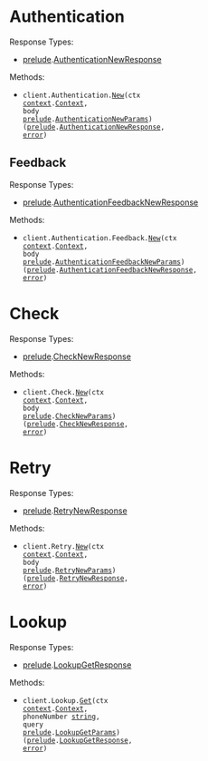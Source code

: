 # Authentication

Response Types:

- <a href="https://pkg.go.dev/github.com/stainless-sdks/prelude-go">prelude</a>.<a href="https://pkg.go.dev/github.com/stainless-sdks/prelude-go#AuthenticationNewResponse">AuthenticationNewResponse</a>

Methods:

- <code title="post /authentication">client.Authentication.<a href="https://pkg.go.dev/github.com/stainless-sdks/prelude-go#AuthenticationService.New">New</a>(ctx <a href="https://pkg.go.dev/context">context</a>.<a href="https://pkg.go.dev/context#Context">Context</a>, body <a href="https://pkg.go.dev/github.com/stainless-sdks/prelude-go">prelude</a>.<a href="https://pkg.go.dev/github.com/stainless-sdks/prelude-go#AuthenticationNewParams">AuthenticationNewParams</a>) (<a href="https://pkg.go.dev/github.com/stainless-sdks/prelude-go">prelude</a>.<a href="https://pkg.go.dev/github.com/stainless-sdks/prelude-go#AuthenticationNewResponse">AuthenticationNewResponse</a>, <a href="https://pkg.go.dev/builtin#error">error</a>)</code>

## Feedback

Response Types:

- <a href="https://pkg.go.dev/github.com/stainless-sdks/prelude-go">prelude</a>.<a href="https://pkg.go.dev/github.com/stainless-sdks/prelude-go#AuthenticationFeedbackNewResponse">AuthenticationFeedbackNewResponse</a>

Methods:

- <code title="post /authentication/feedback">client.Authentication.Feedback.<a href="https://pkg.go.dev/github.com/stainless-sdks/prelude-go#AuthenticationFeedbackService.New">New</a>(ctx <a href="https://pkg.go.dev/context">context</a>.<a href="https://pkg.go.dev/context#Context">Context</a>, body <a href="https://pkg.go.dev/github.com/stainless-sdks/prelude-go">prelude</a>.<a href="https://pkg.go.dev/github.com/stainless-sdks/prelude-go#AuthenticationFeedbackNewParams">AuthenticationFeedbackNewParams</a>) (<a href="https://pkg.go.dev/github.com/stainless-sdks/prelude-go">prelude</a>.<a href="https://pkg.go.dev/github.com/stainless-sdks/prelude-go#AuthenticationFeedbackNewResponse">AuthenticationFeedbackNewResponse</a>, <a href="https://pkg.go.dev/builtin#error">error</a>)</code>

# Check

Response Types:

- <a href="https://pkg.go.dev/github.com/stainless-sdks/prelude-go">prelude</a>.<a href="https://pkg.go.dev/github.com/stainless-sdks/prelude-go#CheckNewResponse">CheckNewResponse</a>

Methods:

- <code title="post /check">client.Check.<a href="https://pkg.go.dev/github.com/stainless-sdks/prelude-go#CheckService.New">New</a>(ctx <a href="https://pkg.go.dev/context">context</a>.<a href="https://pkg.go.dev/context#Context">Context</a>, body <a href="https://pkg.go.dev/github.com/stainless-sdks/prelude-go">prelude</a>.<a href="https://pkg.go.dev/github.com/stainless-sdks/prelude-go#CheckNewParams">CheckNewParams</a>) (<a href="https://pkg.go.dev/github.com/stainless-sdks/prelude-go">prelude</a>.<a href="https://pkg.go.dev/github.com/stainless-sdks/prelude-go#CheckNewResponse">CheckNewResponse</a>, <a href="https://pkg.go.dev/builtin#error">error</a>)</code>

# Retry

Response Types:

- <a href="https://pkg.go.dev/github.com/stainless-sdks/prelude-go">prelude</a>.<a href="https://pkg.go.dev/github.com/stainless-sdks/prelude-go#RetryNewResponse">RetryNewResponse</a>

Methods:

- <code title="post /retry">client.Retry.<a href="https://pkg.go.dev/github.com/stainless-sdks/prelude-go#RetryService.New">New</a>(ctx <a href="https://pkg.go.dev/context">context</a>.<a href="https://pkg.go.dev/context#Context">Context</a>, body <a href="https://pkg.go.dev/github.com/stainless-sdks/prelude-go">prelude</a>.<a href="https://pkg.go.dev/github.com/stainless-sdks/prelude-go#RetryNewParams">RetryNewParams</a>) (<a href="https://pkg.go.dev/github.com/stainless-sdks/prelude-go">prelude</a>.<a href="https://pkg.go.dev/github.com/stainless-sdks/prelude-go#RetryNewResponse">RetryNewResponse</a>, <a href="https://pkg.go.dev/builtin#error">error</a>)</code>

# Lookup

Response Types:

- <a href="https://pkg.go.dev/github.com/stainless-sdks/prelude-go">prelude</a>.<a href="https://pkg.go.dev/github.com/stainless-sdks/prelude-go#LookupGetResponse">LookupGetResponse</a>

Methods:

- <code title="get /lookup/{phone_number}">client.Lookup.<a href="https://pkg.go.dev/github.com/stainless-sdks/prelude-go#LookupService.Get">Get</a>(ctx <a href="https://pkg.go.dev/context">context</a>.<a href="https://pkg.go.dev/context#Context">Context</a>, phoneNumber <a href="https://pkg.go.dev/builtin#string">string</a>, query <a href="https://pkg.go.dev/github.com/stainless-sdks/prelude-go">prelude</a>.<a href="https://pkg.go.dev/github.com/stainless-sdks/prelude-go#LookupGetParams">LookupGetParams</a>) (<a href="https://pkg.go.dev/github.com/stainless-sdks/prelude-go">prelude</a>.<a href="https://pkg.go.dev/github.com/stainless-sdks/prelude-go#LookupGetResponse">LookupGetResponse</a>, <a href="https://pkg.go.dev/builtin#error">error</a>)</code>
